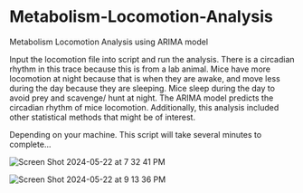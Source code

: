 # Metabolism-Locomotion-Analysis
Metabolism Locomotion Analysis using ARIMA model

Input the locomotion file into script and run the analysis. There is a circadian rhythm in this trace because this is from a lab animal. Mice have more locomotion at night because that is when they are awake, and move less during the day because they are sleeping. Mice sleep during the day to avoid prey and scavenge/ hunt at night. The ARIMA model predicts the circadian rhythm of mice locomotion. Additionally, this analysis included other statistical methods that might be of interest. 


Depending on your machine. This script will take several minutes to complete...



![Screen Shot 2024-05-22 at 7 32 41 PM](https://github.com/cone-a/Metabolism-Locomotion-Analysis/assets/86271932/09f42b29-2b78-419d-be4f-dc5aeb634903)

![Screen Shot 2024-05-22 at 9 13 36 PM](https://github.com/cone-a/Metabolism-Locomotion-Analysis/assets/86271932/386eb042-79c9-4e25-bce7-9a2799c7e67d)

